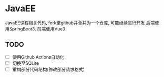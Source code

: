 # JavaEE

JavaEE课程相关代码, fork至github并合并为一个仓库, 可能继续进行开发
后端使用SpringBoot3, 前端使用Vue3

## TODO
- [ ] 使用Github Actions自动化
- [ ] 切换至SQLite
- [ ] 重构部分代码结构(修改部分请求格式)